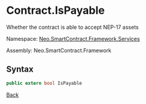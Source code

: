 # Contract.IsPayable

Whether the contract is able to accept NEP-17 assets

Namespace: [Neo.SmartContract.Framework.Services](../../services.md)

Assembly: Neo.SmartContract.Framework

## Syntax

```c#
public extern bool IsPayable
```

[Back](../Contract.md)